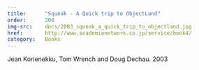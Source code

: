 ```yaml
---
title:      "Squeak - A Quick trip to ObjectLand"
order:      204
img-src:    docs/2003_squeak_a_quick_trip_to_objectland.jpg
href:       http://www.academianetwork.co.jp/service/book4/
category:   Books
---
```

Jean Korienekku, Tom Wrench and Doug Dechau. 2003